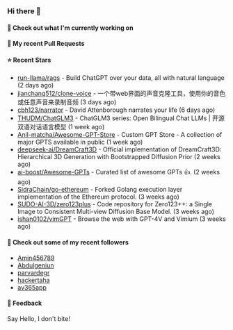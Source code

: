 ### Hi there 👋

#### 👷 Check out what I'm currently working on

#### 🔨 My recent Pull Requests


#### ⭐ Recent Stars

- [run-llama/rags](https://github.com/run-llama/rags) - Build ChatGPT over your data, all with natural language (2 days ago)
- [jianchang512/clone-voice](https://github.com/jianchang512/clone-voice) - 一个带web界面的声音克隆工具，使用你的音色或任意声音来录制音频 (3 days ago)
- [cbh123/narrator](https://github.com/cbh123/narrator) - David Attenborough narrates your life (6 days ago)
- [THUDM/ChatGLM3](https://github.com/THUDM/ChatGLM3) - ChatGLM3 series: Open Bilingual Chat LLMs | 开源双语对话语言模型 (1 week ago)
- [Anil-matcha/Awesome-GPT-Store](https://github.com/Anil-matcha/Awesome-GPT-Store) - Custom GPT Store - A collection of major GPTS available in public (1 week ago)
- [deepseek-ai/DreamCraft3D](https://github.com/deepseek-ai/DreamCraft3D) - Official implementation of DreamCraft3D: Hierarchical 3D Generation with Bootstrapped Diffusion Prior (2 weeks ago)
- [ai-boost/Awesome-GPTs](https://github.com/ai-boost/Awesome-GPTs) - Curated list of awesome GPTs 👍. (2 weeks ago)
- [SidraChain/go-ethereum](https://github.com/SidraChain/go-ethereum) - Forked Golang execution layer implementation of the Ethereum protocol. (3 weeks ago)
- [SUDO-AI-3D/zero123plus](https://github.com/SUDO-AI-3D/zero123plus) - Code repository for Zero123&#43;&#43;: a Single Image to Consistent Multi-view Diffusion Base Model. (3 weeks ago)
- [ishan0102/vimGPT](https://github.com/ishan0102/vimGPT) - Browse the web with GPT-4V and Vimium (3 weeks ago)

#### 👯 Check out some of my recent followers

- [Amin456789](https://github.com/Amin456789)
- [Abdulgeniun](https://github.com/Abdulgeniun)
- [parvardegr](https://github.com/parvardegr)
- [hackertaha](https://github.com/hackertaha)
- [av365app](https://github.com/av365app)

#### 💬 Feedback

Say Hello, I don't bite!
